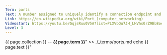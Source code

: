 ```yaml
---
Term: ports
Text: A number assigned to uniquely identify a connection endpoint and to direct data to a specific service.
Link: https://en.wikipedia.org/wiki/Port_(computer_networking)
Videostart: https://youtu.be/GqjsRuu0V5A?list=PLXVbQu7JH_LHVhs0rZ9Bb8ocyKlPljkaG&t=09m04s
Level: 3
---
```


{{ page.collection }} -- **{{ page.term }}**" >> ./_terms/ports.md
    echo  {{ page.text }}"
